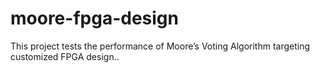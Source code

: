 # moore-fpga-design
This project tests the performance of Moore’s Voting Algorithm targeting customized FPGA design..

